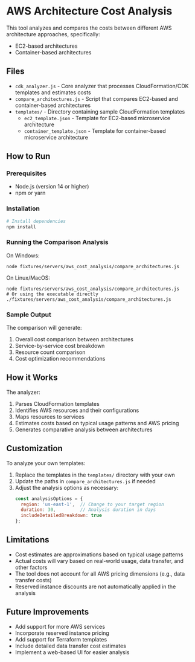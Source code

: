 # AWS Architecture Cost Analysis

This tool analyzes and compares the costs between different AWS architecture approaches, specifically:
- EC2-based architectures
- Container-based architectures

## Files

- `cdk_analyzer.js` - Core analyzer that processes CloudFormation/CDK templates and estimates costs
- `compare_architectures.js` - Script that compares EC2-based and container-based architectures
- `templates/` - Directory containing sample CloudFormation templates
  - `ec2_template.json` - Template for EC2-based microservice architecture
  - `container_template.json` - Template for container-based microservice architecture

## How to Run

### Prerequisites

- Node.js (version 14 or higher)
- npm or yarn

### Installation

```bash
# Install dependencies
npm install
```

### Running the Comparison Analysis

On Windows:
```
node fixtures/servers/aws_cost_analysis/compare_architectures.js
```

On Linux/MacOS:
```
node fixtures/servers/aws_cost_analysis/compare_architectures.js
# Or using the executable directly
./fixtures/servers/aws_cost_analysis/compare_architectures.js
```

### Sample Output

The comparison will generate:

1. Overall cost comparison between architectures
2. Service-by-service cost breakdown
3. Resource count comparison
4. Cost optimization recommendations

## How it Works

The analyzer:
1. Parses CloudFormation templates
2. Identifies AWS resources and their configurations
3. Maps resources to services
4. Estimates costs based on typical usage patterns and AWS pricing
5. Generates comparative analysis between architectures

## Customization

To analyze your own templates:
1. Replace the templates in the `templates/` directory with your own
2. Update the paths in `compare_architectures.js` if needed
3. Adjust the analysis options as necessary:
   ```javascript
   const analysisOptions = {
     region: 'us-east-1',  // Change to your target region
     duration: 30,         // Analysis duration in days
     includeDetailedBreakdown: true
   };
   ```

## Limitations

- Cost estimates are approximations based on typical usage patterns
- Actual costs will vary based on real-world usage, data transfer, and other factors
- The tool does not account for all AWS pricing dimensions (e.g., data transfer costs)
- Reserved instance discounts are not automatically applied in the analysis

## Future Improvements

- Add support for more AWS services
- Incorporate reserved instance pricing
- Add support for Terraform templates
- Include detailed data transfer cost estimates
- Implement a web-based UI for easier analysis 